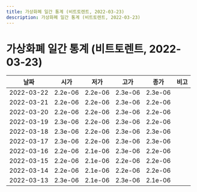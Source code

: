```yaml
---
title: 가상화폐 일간 통계 (비트토렌트, 2022-03-23)
description: 가상화폐 일간 통계 (비트토렌트, 2022-03-23)
---
```


가상화폐 일간 통계 (비트토렌트, 2022-03-23)
===

|날짜|시가|저가|고가|종가|비고|
|--|--|--|--|--|--|
|2022-03-22|2.2e-06|2.2e-06|2.3e-06|2.3e-06|    |
|2022-03-21|2.2e-06|2.2e-06|2.3e-06|2.2e-06|    |
|2022-03-20|2.2e-06|2.2e-06|2.3e-06|2.2e-06|    |
|2022-03-19|2.3e-06|2.2e-06|2.3e-06|2.2e-06|    |
|2022-03-18|2.3e-06|2.2e-06|2.3e-06|2.3e-06|    |
|2022-03-17|2.3e-06|2.2e-06|2.3e-06|2.3e-06|    |
|2022-03-16|2.2e-06|2.1e-06|2.3e-06|2.2e-06|    |
|2022-03-15|2.2e-06|2.1e-06|2.2e-06|2.2e-06|    |
|2022-03-14|2.2e-06|2.1e-06|2.2e-06|2.2e-06|    |
|2022-03-13|2.3e-06|2.1e-06|2.3e-06|2.1e-06|    |
